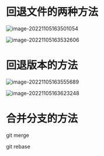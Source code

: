 # 回退文件的两种方法

![image-20221105163501054](C:\Users\WUYOUJIAN\AppData\Roaming\Typora\typora-user-images\image-20221105163501054.png)

![image-20221105163532606](C:\Users\WUYOUJIAN\AppData\Roaming\Typora\typora-user-images\image-20221105163532606.png)

# 回退版本的方法

![image-20221105163555689](C:\Users\WUYOUJIAN\AppData\Roaming\Typora\typora-user-images\image-20221105163555689.png)

![image-20221105163623248](C:\Users\WUYOUJIAN\AppData\Roaming\Typora\typora-user-images\image-20221105163623248.png)

# 合并分支的方法

git merge

git rebase